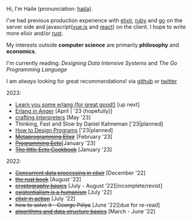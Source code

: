 Hi, I'm Haile (pronunciation: [haɪlə](https://en.wikipedia.org/wiki/File:Haile_Selassie.ogg)).

I've had previous production experience with [elixir](https://elixir-lang.org/), [ruby](https://www.ruby-lang.org/en/)
and [go](https://go.dev/) on the server side and javascript([vue.js](https://vuejs.org/) and [react](https://reactjs.org/)) on the client.
I hope to write more elixir and/or [rust](https://www.rust-lang.org/).

My interests outside **computer science** are primarily **philosophy** and **economics**.

I'm currently reading: _Designing Data Intensive Systems_ and _The Go Programming Language_

I am _always_ looking for great recommendations! via [github](https://gist.github.com/hailelagi/26263ee81eebd06c5e62b98617854581)
or [twitter](https://www.twitter.com/haile_lagi)

2023:

- [Learn you some erlang (for great good!)](https://learnyousomeerlang.com/content) [up next]
- [Erlang in Anger](https://www.erlang-in-anger.com/) [April | '23 (hopefully)]
- [crafting interpreters](https://craftinginterpreters.com/) [May '23]
- Thinking, Fast and Slow by Daniel Kahneman ['23|planned]
- [How to Design Programs](https://htdp.org/) ['23|planned]
- ~~[Metaprogramming Elixir](https://pragprog.com/titles/cmelixir/metaprogramming-elixir/)~~ [February '23]
- ~~[Programming Ecto](https://pragprog.com/titles/wmecto/programming-ecto/)~~[January '23]
- ~~[The little Ecto Cookbook](https://dashbit.co/ebooks/the-little-ecto-cookbook)~~ [January '23]

2022:

- ~~[Concurrent data processing in elixir](https://pragprog.com/titles/sgdpelixir/concurrent-data-processing-in-elixir/)~~ [December '22]
- ~~[the rust book](https://github.com/hailelagi/rustacea)~~ [August '22]
- ~~[cryptography basics](https://github.com/hailelagi/matasano)~~ [July - August '22][incomplete/revist]
- ~~[existentialism is a humanism](https://www.goodreads.com/book/show/51985.Existentialism_is_a_Humanism)~~ [July '22]
- ~~[elixir in action](https://www.notion.so/Elixir-in-Action-Book-review-27ff4cbe67f140a688637e1422f11641)~~ [July '22]
- ~~how to solve it - George Pólya~~ [June '22][due for re-read]
- ~~[algorithms and data structure basics](https://runestone.academy/ns/books/published/pythonds/index.html)~~ [March - June '22]

